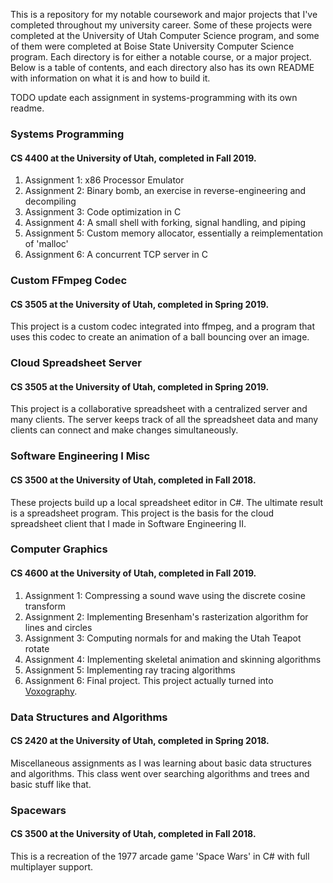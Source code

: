 This is a repository for my notable coursework and major projects that I've completed throughout my university career. Some of these projects were completed at the University of Utah Computer Science program, and some of them were completed at Boise State University Computer Science program. Each directory is  for either a notable course, or a major project. Below is a table of contents, and each directory also has its own README with information on what it is and how to build it.

TODO update each assignment in systems-programming with its own readme.

### Systems Programming
#### CS 4400 at the University of Utah, completed in Fall 2019.

1. Assignment 1: x86 Processor Emulator
2. Assignment 2: Binary bomb, an exercise in reverse-engineering and decompiling
3. Assignment 3: Code optimization in C
4. Assignment 4: A small shell with forking, signal handling, and piping
5. Assignment 5: Custom memory allocator, essentially a reimplementation of 'malloc'
6. Assignment 6: A concurrent TCP server in C

### Custom FFmpeg Codec
#### CS 3505 at the University of Utah, completed in Spring 2019.

This project is a custom codec integrated into ffmpeg, and a program that uses this codec to create an animation of a ball bouncing over an image.


### Cloud Spreadsheet Server
#### CS 3505 at the University of Utah, completed in Spring 2019.

This project is a collaborative spreadsheet with a centralized server and many clients. The server keeps track of all the spreadsheet data and many clients can connect and make changes simultaneously.

### Software Engineering I Misc
#### CS 3500 at the University of Utah, completed in Fall 2018.

These projects build up a local spreadsheet editor in C#. The ultimate result is a spreadsheet program. This project is the basis for the cloud spreadsheet client that I made in Software Engineering II.

### Computer Graphics
#### CS 4600 at the University of Utah, completed in Fall 2019.

1. Assignment 1: Compressing a sound wave using the discrete cosine transform
2. Assignment 2: Implementing Bresenham's rasterization algorithm for lines and circles
3. Assignment 3: Computing normals for and making the Utah Teapot rotate
4. Assignment 4: Implementing skeletal animation and skinning algorithms
5. Assignment 5: Implementing ray tracing algorithms
6. Assignment 6: Final project. This project actually turned into [Voxography](https://github.com/mmhanson/Voxography).

### Data Structures and Algorithms
#### CS 2420 at the University of Utah, completed in Spring 2018.

Miscellaneous assignments as I was learning about basic data structures and algorithms. This class went over searching algorithms and trees and basic stuff like that.


### Spacewars
#### CS 3500 at the University of Utah, completed in Fall 2018.

This is a recreation of the 1977 arcade game 'Space Wars' in C# with full multiplayer support.
